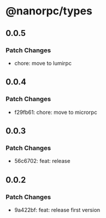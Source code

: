 # @nanorpc/types

## 0.0.5

### Patch Changes

- chore: move to lumirpc

## 0.0.4

### Patch Changes

- f29fb61: chore: move to microrpc

## 0.0.3

### Patch Changes

- 56c6702: feat: release

## 0.0.2

### Patch Changes

- 9a422bf: feat: release first version
